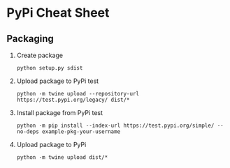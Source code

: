 # PyPi Cheat Sheet

## Packaging
1. Create package
	```
	python setup.py sdist
	```
1. Upload package to PyPi test
	```
	python -m twine upload --repository-url https://test.pypi.org/legacy/ dist/*
	```
1. Install package from PyPi test
	```
	python -m pip install --index-url https://test.pypi.org/simple/ --no-deps example-pkg-your-username
	```
1. Upload package to PyPi
	```
	python -m twine upload dist/*
	```